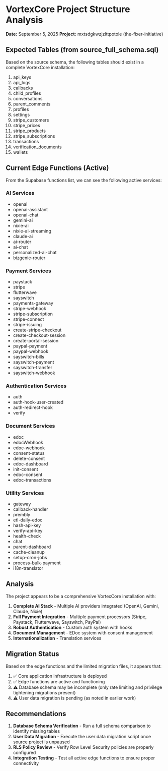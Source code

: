 # VortexCore Project Structure Analysis
**Date:** September 5, 2025
**Project:** mxtsdgkwzjzlttpotole (the-fixer-initiative)

## Expected Tables (from source_full_schema.sql)
Based on the source schema, the following tables should exist in a complete VortexCore installation:

1. api_keys
2. api_logs
3. callbacks
4. child_profiles
5. conversations
6. parent_comments
7. profiles
8. settings
9. stripe_customers
10. stripe_prices
11. stripe_products
12. stripe_subscriptions
13. transactions
14. verification_documents
15. wallets

## Current Edge Functions (Active)
From the Supabase functions list, we can see the following active services:

### AI Services
- openai
- openai-assistant
- openai-chat
- gemini-ai
- nixie-ai
- nixie-ai-streaming
- claude-ai
- ai-router
- ai-chat
- personalized-ai-chat
- bizgenie-router

### Payment Services
- paystack
- stripe
- flutterwave
- sayswitch
- payments-gateway
- stripe-webhook
- stripe-subscription
- stripe-connect
- stripe-issuing
- create-stripe-checkout
- create-checkout-session
- create-portal-session
- paypal-payment
- paypal-webhook
- sayswitch-bills
- sayswitch-payment
- sayswitch-transfer
- sayswitch-webhook

### Authentication Services
- auth
- auth-hook-user-created
- auth-redirect-hook
- verify

### Document Services
- edoc
- edocWebhook
- edoc-webhook
- consent-status
- delete-consent
- edoc-dashboard
- init-consent
- edoc-consent
- edoc-transactions

### Utility Services
- gateway
- callback-handler
- prembly
- etl-daily-edoc
- hash-api-key
- verify-api-key
- health-check
- chat
- parent-dashboard
- cache-cleanup
- setup-cron-jobs
- process-bulk-payment
- i18n-translator

## Analysis

The project appears to be a comprehensive VortexCore installation with:

1. **Complete AI Stack** - Multiple AI providers integrated (OpenAI, Gemini, Claude, Nixie)
2. **Full Payment Integration** - Multiple payment processors (Stripe, Paystack, Flutterwave, Sayswitch, PayPal)
3. **Robust Authentication** - Custom auth system with hooks
4. **Document Management** - EDoc system with consent management
5. **Internationalization** - Translation services

## Migration Status

Based on the edge functions and the limited migration files, it appears that:
1. ✅ Core application infrastructure is deployed
2. ✅ Edge functions are active and functioning
3. ⚠️ Database schema may be incomplete (only rate limiting and privilege tightening migrations present)
4. ⚠️ User data migration is pending (as noted in earlier work)

## Recommendations

1. **Database Schema Verification** - Run a full schema comparison to identify missing tables
2. **User Data Migration** - Execute the user data migration script once source project is unpaused
3. **RLS Policy Review** - Verify Row Level Security policies are properly configured
4. **Integration Testing** - Test all active edge functions to ensure proper connectivity
